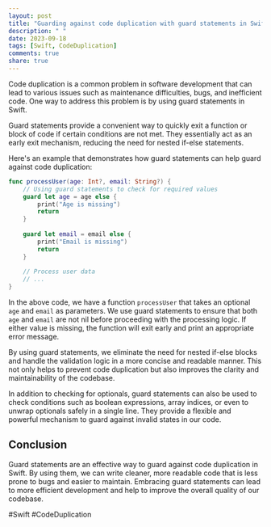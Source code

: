 ```yaml
---
layout: post
title: "Guarding against code duplication with guard statements in Swift"
description: " "
date: 2023-09-18
tags: [Swift, CodeDuplication]
comments: true
share: true
---
```


Code duplication is a common problem in software development that can lead to various issues such as maintenance difficulties, bugs, and inefficient code. One way to address this problem is by using guard statements in Swift.

Guard statements provide a convenient way to quickly exit a function or block of code if certain conditions are not met. They essentially act as an early exit mechanism, reducing the need for nested if-else statements.

Here's an example that demonstrates how guard statements can help guard against code duplication:

```swift
func processUser(age: Int?, email: String?) {
    // Using guard statements to check for required values
    guard let age = age else {
        print("Age is missing")
        return
    }
    
    guard let email = email else {
        print("Email is missing")
        return
    }
    
    // Process user data
    // ...
}
```

In the above code, we have a function `processUser` that takes an optional `age` and `email` as parameters. We use guard statements to ensure that both `age` and `email` are not nil before proceeding with the processing logic. If either value is missing, the function will exit early and print an appropriate error message.

By using guard statements, we eliminate the need for nested if-else blocks and handle the validation logic in a more concise and readable manner. This not only helps to prevent code duplication but also improves the clarity and maintainability of the codebase.

In addition to checking for optionals, guard statements can also be used to check conditions such as boolean expressions, array indices, or even to unwrap optionals safely in a single line. They provide a flexible and powerful mechanism to guard against invalid states in our code.

## Conclusion

Guard statements are an effective way to guard against code duplication in Swift. By using them, we can write cleaner, more readable code that is less prone to bugs and easier to maintain. Embracing guard statements can lead to more efficient development and help to improve the overall quality of our codebase.

#Swift #CodeDuplication